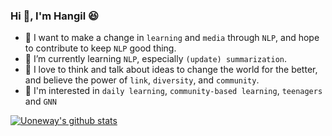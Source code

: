 ### Hi 👋, I'm Hangil :laughing:
- :checkered_flag: I want to make a change in `learning` and `media` through `NLP`, and hope to contribute to keep `NLP` good thing.
- :runner: I’m currently learning `NLP`, especially `(update) summarization`.
- :couple: I love to think and talk about ideas to change the world for the better, and believe the power of `link`, `diversity`, and `community`.
- :pushpin: I'm interested in `daily learning`, `community-based learning`, `teenagers` and `GNN`

[![Uoneway's github stats](https://github-readme-stats.vercel.app/api?username=uoneway)](https://github.com/anuraghazra/github-readme-stats)



